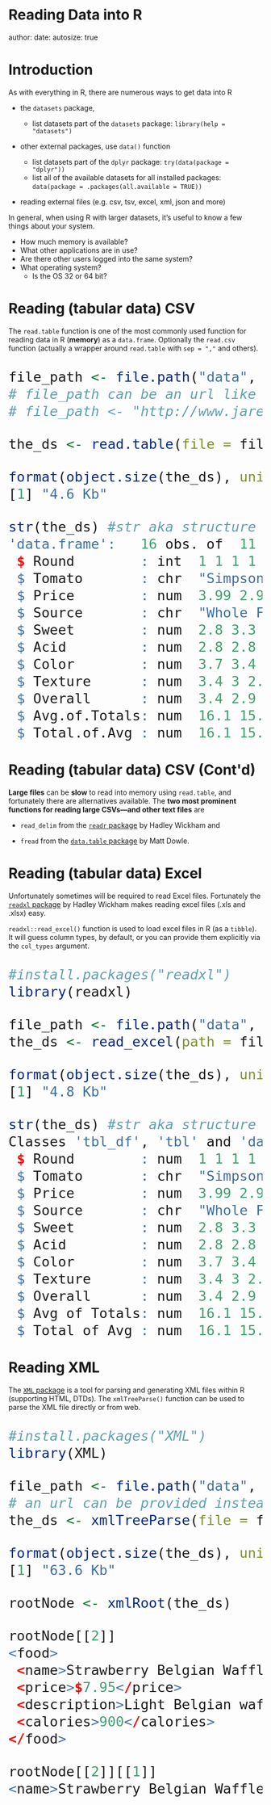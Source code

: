 Reading Data into R
========================================================
author:
date:
autosize: true


Introduction
========================================================

As with everything in R, there are numerous ways to get data into R

- the `datasets` package,
    - list datasets part of the `datasets` package: `library(help = "datasets")`

- other external packages, use `data()` function
    - list datasets part of the `dplyr` package: `try(data(package = "dplyr"))`
    - list all of the available datasets for all installed packages: `data(package = .packages(all.available = TRUE))`

- reading external files (e.g. csv, tsv, excel, xml, json and more)

In general, when using R with larger datasets, it’s useful to know a few things about your system.

- How much memory is available?
- What other applications are in use?
- Are there other users logged into the same system?
- What operating system?
    - Is the OS 32 or 64 bit?



Reading  (tabular data) CSV
========================================================

The `read.table` function is one of the most commonly used function for reading data in R (__memory__) as a `data.frame`. Optionally the `read.csv` function (actually a wrapper around `read.table` with `sep = ","` and others).

<font size = "6px">

```r
file_path <- file.path("data", "TomatoFirst.csv")
# file_path can be an url like
# file_path <- "http://www.jaredlander.com/data/TomatoFirst.csv"

the_ds <- read.table(file = file_path, header = TRUE, sep = ",", stringsAsFactors = FALSE)

format(object.size(the_ds), units = "auto")
[1] "4.6 Kb"

str(the_ds) #str aka structure
'data.frame':	16 obs. of  11 variables:
 $ Round        : int  1 1 1 1 2 2 2 2 3 3 ...
 $ Tomato       : chr  "Simpson SM" "Tuttorosso (blue)" "Tuttorosso (green)" "La Fede SM DOP" ...
 $ Price        : num  3.99 2.99 0.99 3.99 5.49 4.99 3.99 3.99 4.53 NA ...
 $ Source       : chr  "Whole Foods" "Pioneer" "Pioneer" "Shop Rite" ...
 $ Sweet        : num  2.8 3.3 2.8 2.6 3.3 3.2 2.6 2.1 3.4 2.6 ...
 $ Acid         : num  2.8 2.8 2.6 2.8 3.1 2.9 2.8 2.7 3.3 2.9 ...
 $ Color        : num  3.7 3.4 3.3 3 2.9 2.9 3.6 3.1 4.1 3.4 ...
 $ Texture      : num  3.4 3 2.8 2.3 2.8 3.1 3.4 2.4 3.2 3.3 ...
 $ Overall      : num  3.4 2.9 2.9 2.8 3.1 2.9 2.6 2.2 3.7 2.9 ...
 $ Avg.of.Totals: num  16.1 15.3 14.3 13.4 14.4 15.5 14.7 12.6 17.8 15.3 ...
 $ Total.of.Avg : num  16.1 15.3 14.3 13.4 15.2 15.1 14.9 12.5 17.7 15.2 ...
```
</font>

Reading  (tabular data) CSV (Cont'd)
========================================================

__Large files__ can be __slow__ to read into memory using `read.table`, and fortunately there are alternatives available. The __two most prominent functions for reading large CSVs—and other text files__ are

- `read_delim` from the [`readr` package](https://cran.r-project.org/web/packages/readr/README.html) by Hadley Wickham and

- `fread` from the [`data.table` package](https://cran.r-project.org/web/packages/data.table/index.html) by Matt Dowle.

Reading  (tabular data) Excel
========================================================

Unfortunately sometimes will be required to read Excel files. Fortunately the [`readxl` package](https://cran.r-project.org/web/packages/readxl/index.html) by Hadley Wickham makes reading excel files (.xls and .xlsx) easy.

`readxl::read_excel()` function is used to load excel files in R (as a `tibble`). It will guess column types, by default, or you can provide them explicitly via the `col_types` argument.

<font size = "6px">

```r
#install.packages("readxl")
library(readxl)

file_path <- file.path("data", "TomatoFirst.xlsx")
the_ds <- read_excel(path = file_path, sheet = 1)

format(object.size(the_ds), units = "auto")
[1] "4.8 Kb"

str(the_ds) #str aka structure
Classes 'tbl_df', 'tbl' and 'data.frame':	16 obs. of  11 variables:
 $ Round        : num  1 1 1 1 2 2 2 2 3 3 ...
 $ Tomato       : chr  "Simpson SM" "Tuttorosso (blue)" "Tuttorosso (green)" "La Fede SM DOP" ...
 $ Price        : num  3.99 2.99 0.99 3.99 5.49 4.99 3.99 3.99 4.53 NA ...
 $ Source       : chr  "Whole Foods" "Pioneer" "Pioneer" "Shop Rite" ...
 $ Sweet        : num  2.8 3.3 2.8 2.6 3.3 3.2 2.6 2.1 3.4 2.6 ...
 $ Acid         : num  2.8 2.8 2.6 2.8 3.1 2.9 2.8 2.7 3.3 2.9 ...
 $ Color        : num  3.7 3.4 3.3 3 2.9 2.9 3.6 3.1 4.1 3.4 ...
 $ Texture      : num  3.4 3 2.8 2.3 2.8 3.1 3.4 2.4 3.2 3.3 ...
 $ Overall      : num  3.4 2.9 2.9 2.8 3.1 2.9 2.6 2.2 3.7 2.9 ...
 $ Avg of Totals: num  16.1 15.3 14.3 13.4 14.4 15.5 14.7 12.6 17.8 15.3 ...
 $ Total of Avg : num  16.1 15.3 14.3 13.4 15.2 15.1 14.9 12.5 17.7 15.2 ...
```
</font>

Reading XML
========================================================

The [`XML` package](https://cran.r-project.org/web/packages/XML/index.html) is a tool for parsing and generating XML files within R (supporting HTML, DTDs). The `xmlTreeParse()` function can be used to parse the XML file directly or from web.

<font size = "6px">

```r
#install.packages("XML")
library(XML)

file_path <- file.path("data", "simple.xml")
# an url can be provided instead
the_ds <- xmlTreeParse(file = file_path)

format(object.size(the_ds), units = "auto")
[1] "63.6 Kb"

rootNode <- xmlRoot(the_ds)

rootNode[[2]]
<food>
 <name>Strawberry Belgian Waffles</name>
 <price>$7.95</price>
 <description>Light Belgian waffles covered with strawberries and whipped cream</description>
 <calories>900</calories>
</food>

rootNode[[2]][[1]]
<name>Strawberry Belgian Waffles</name>
```
</font>
